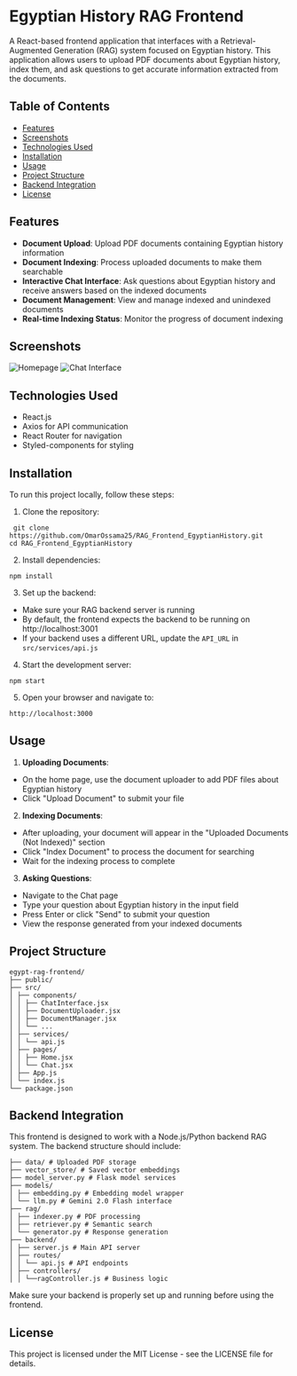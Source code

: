 # Egyptian History RAG Frontend

A React-based frontend application that interfaces with a Retrieval-Augmented Generation (RAG) system focused on Egyptian history. This application allows users to upload PDF documents about Egyptian history, index them, and ask questions to get accurate information extracted from the documents.

## Table of Contents

- [Features](#features)
- [Screenshots](#screenshots)
- [Technologies Used](#technologies-used)
- [Installation](#installation)
- [Usage](#usage)
- [Project Structure](#project-structure)
- [Backend Integration](#backend-integration)
- [License](#license)

## Features

- **Document Upload**: Upload PDF documents containing Egyptian history information
- **Document Indexing**: Process uploaded documents to make them searchable
- **Interactive Chat Interface**: Ask questions about Egyptian history and receive answers based on the indexed documents
- **Document Management**: View and manage indexed and unindexed documents
- **Real-time Indexing Status**: Monitor the progress of document indexing

## Screenshots

![Homepage](path/to/homepage-screenshot.png)
![Chat Interface](path/to/chat-screenshot.png)

## Technologies Used

- React.js
- Axios for API communication
- React Router for navigation
- Styled-components for styling

## Installation

To run this project locally, follow these steps:

1. Clone the repository:
```
 git clone https://github.com/OmarOssama25/RAG_Frontend_EgyptianHistory.git
cd RAG_Frontend_EgyptianHistory
```

2. Install dependencies:
```
npm install
```

3. Set up the backend:
- Make sure your RAG backend server is running
- By default, the frontend expects the backend to be running on http://localhost:3001
- If your backend uses a different URL, update the `API_URL` in `src/services/api.js`

4. Start the development server:
```
npm start
```
5. Open your browser and navigate to:
```
http://localhost:3000
```

## Usage

1. **Uploading Documents**:
- On the home page, use the document uploader to add PDF files about Egyptian history
- Click "Upload Document" to submit your file

2. **Indexing Documents**:
- After uploading, your document will appear in the "Uploaded Documents (Not Indexed)" section
- Click "Index Document" to process the document for searching
- Wait for the indexing process to complete

3. **Asking Questions**:
- Navigate to the Chat page
- Type your question about Egyptian history in the input field
- Press Enter or click "Send" to submit your question
- View the response generated from your indexed documents

## Project Structure
```
egypt-rag-frontend/
├── public/
├── src/
│ ├── components/
│ │ ├── ChatInterface.jsx
│ │ ├── DocumentUploader.jsx
│ │ ├── DocumentManager.jsx
│ │ └── ...
│ ├── services/
│ │ └── api.js
│ ├── pages/
│ │ ├── Home.jsx
│ │ └── Chat.jsx
│ ├── App.js
│ └── index.js
└── package.json
```

## Backend Integration

This frontend is designed to work with a Node.js/Python backend RAG system. The backend structure should include:

```
├── data/ # Uploaded PDF storage
├── vector_store/ # Saved vector embeddings
├── model_server.py # Flask model services
├── models/
│ ├── embedding.py # Embedding model wrapper
│ └── llm.py # Gemini 2.0 Flash interface
├── rag/
│ ├── indexer.py # PDF processing
│ ├── retriever.py # Semantic search
│ └── generator.py # Response generation
├── backend/
│ ├── server.js # Main API server
│ ├── routes/
│ │ └── api.js # API endpoints
│ ├── controllers/
│ │ └──ragController.js # Business logic
```

Make sure your backend is properly set up and running before using the frontend.

## License

This project is licensed under the MIT License - see the LICENSE file for details.
